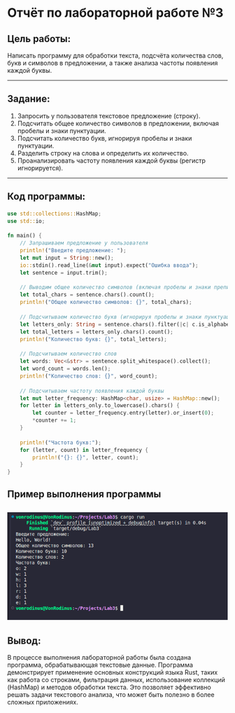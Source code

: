 # Отчёт по лабораторной работе №3

## Цель работы:
Написать программу для обработки текста, подсчёта количества слов, букв и символов в предложении, а также анализа частоты появления каждой буквы.

---

## Задание:
1. Запросить у пользователя текстовое предложение (строку).
2. Подсчитать общее количество символов в предложении, включая пробелы и знаки пунктуации.
3. Подсчитать количество букв, игнорируя пробелы и знаки пунктуации.
4. Разделить строку на слова и определить их количество.
5. Проанализировать частоту появления каждой буквы (регистр игнорируется).

---

## Код программы:
```rust
use std::collections::HashMap;
use std::io;

fn main() {
    // Запрашиваем предложение у пользователя
    println!("Введите предложение: ");
    let mut input = String::new();
    io::stdin().read_line(&mut input).expect("Ошибка ввода");
    let sentence = input.trim();

    // Выводим общее количество символов (включая пробелы и знаки препинания)
    let total_chars = sentence.chars().count();
    println!("Общее количество символов: {}", total_chars);

    // Подсчитываем количество букв (игнорируя пробелы и знаки пунктуации)
    let letters_only: String = sentence.chars().filter(|c| c.is_alphabetic()).collect();
    let total_letters = letters_only.chars().count();
    println!("Количество букв: {}", total_letters);

    // Подсчитываем количество слов
    let words: Vec<&str> = sentence.split_whitespace().collect();
    let word_count = words.len();
    println!("Количество слов: {}", word_count);

    // Подсчитываем частоту появления каждой буквы
    let mut letter_frequency: HashMap<char, usize> = HashMap::new();
    for letter in letters_only.to_lowercase().chars() {
        let counter = letter_frequency.entry(letter).or_insert(0);
        *counter += 1;
    }

    println!("Частота букв:");
    for (letter, count) in letter_frequency {
        println!("{}: {}", letter, count);
    }
}
```

## Пример выполнения программы
![alt text](image.png)
---

## Вывод:
В процессе выполнения лабораторной работы была создана программа, обрабатывающая текстовые данные. Программа демонстрирует применение основных конструкций языка Rust, таких как работа со строками, фильтрация данных, использование коллекций (HashMap) и методов обработки текста. Это позволяет эффективно решать задачи текстового анализа, что может быть полезно в более сложных приложениях.
